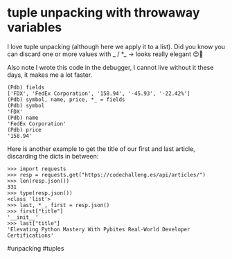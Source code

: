# tuple unpacking with throwaway variables

I love tuple unpacking (although here we apply it to a list). Did you know you can discard one or more values with _ / *_ -> looks really elegant 😍🐍

Also note I wrote this code in the debugger, I cannot live without it these days, it makes me a lot faster.

```
(Pdb) fields
['FDX', 'FedEx Corporation', '158.94', '-45.93', '-22.42%']
(Pdb) symbol, name, price, *_ = fields
(Pdb) symbol
'FDX'
(Pdb) name
'FedEx Corporation'
(Pdb) price
'158.94'
```

Here is another example to get the title of our first and last article, discarding the dicts in between:

```
>>> import requests
>>> resp = requests.get("https://codechalleng.es/api/articles/")
>>> len(resp.json())
331
>>> type(resp.json())
<class 'list'>
>>> last, *_, first = resp.json()
>>> first["title"]
'__init__'
>>> last["title"]
'Elevating Python Mastery With Pybites Real-World Developer Certifications'
```

#unpacking #tuples
